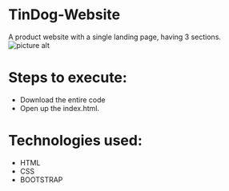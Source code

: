 # TinDog-Website
A product website with a single landing page, having 3 sections.<br />
![picture alt](https://github.com/lakshjadhwanilj/TinDog-Website/blob/master/Screenshot-1.png)

# Steps to execute:

   * Download the entire code
   * Open up the index.html.

# Technologies used:

   * HTML
   * CSS 
   * BOOTSTRAP
